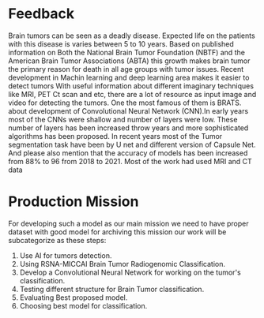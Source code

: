 # Feedback 
Brain tumors can be seen as a deadly disease. Expected life on the patients with this disease is varies between 5 to 10 years. Based on published information on Both the National Brain Tumor Foundation (NBTF) and the American Brain Tumor Associations (ABTA) this growth makes brain tumor the primary reason for death in all age groups with tumor issues.
Recent development in Machin learning and deep learning area makes it easier to detect tumors With useful information about different imaginary techniques like MRI, PET Ct scan and etc, there are a lot of resource as input image and video for detecting the tumors. One the most famous of them is BRATS.
about development of Convolutional Neural Network (CNN).In early years most of the CNNs were shallow and number of layers were low. These number of layers has been increased throw years and more sophisticated algorithms has been proposed. In recent years most of the Tumor segmentation task have been by U net and different version of Capsule Net. And please also mention that the accuracy of models has been increased from 88% to 96 from 2018 to 2021. Most of the work had used MRI and CT data 
# Production Mission
For developing such a model as our main mission we need to have proper dataset with good model for archiving this mission our work will be subcategorize as these steps:  
1.	Use AI for tumors detection.
2.	Using RSNA-MICCAI Brain Tumor Radiogenomic Classification.
3.	Develop a Convolutional Neural Network for working on the tumor's classification.
4.	Testing different structure for Brain Tumor classification.
5.	Evaluating Best proposed model.
6.	Choosing best model for classification.





